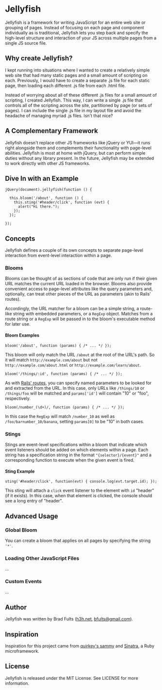 # Jellyfish

Jellyfish is a framework for writing JavaScript for an entire web site or grouping of pages. Instead of focusing on each page and component individually as is traditional, Jellyfish lets you step back and specify the high-level structure and interaction of your JS across multiple pages from a single JS source file.

## Why create Jellyfish?

I kept running into situations where I wanted to create a relatively simple web site that had many static pages and a small amount of scripting on each. Previously, I would have to create a separate .js file for each static page, then loading each different .js file from each .html file.

Instead of worrying about all of these different .js files for a small amount of scripting, I created Jellyfish. This way, I can write a single .js file that controls all of the scripting across the site, partitioned by page (or sets of pages). I can include the single .js file in my layout file and avoid the headache of managing myriad .js files. Isn't that nice?

## A Complementary Framework

Jellyfish doesn't replace other JS frameworks like jQuery or YUI&mdash;it runs right alongside them and complements their functionality with page-level abilities. Jellyfish is most at home with jQuery, but can perform simple duties without any library present. In the future, Jellyfish may be extended to work directly with other JS frameworks.

## Dive In with an Example

    jQuery(document).jellyfish(function () {

      this.bloom('/about', function () {
        this.sting('#header/click', function (evt) {
          alert("Hi there.");
        });
      });

    });

## Concepts

Jellyfish defines a couple of its own concepts to separate page-level interaction from event-level interaction within a page.

### Blooms

Blooms can be thought of as sections of code that are only run if their given URL matches the current URL loaded in the browser. Blooms also provide convenient access to page-level attributes like the query parameters and, optionally, can treat other pieces of the URL as parameters (akin to Rails' routes).

Accordingly, the URL matcher for a bloom can be a simple string, a route-like string with embedded parameters, or a `RegExp` object. Matches from a route string or a `RegExp` will be passed in to the bloom's executable method for later use.

#### Bloom Examples

    bloom('/about', function (params) { /* ... */ });

This bloom will only match the URL `/about` at the root of the URL's path. So it will match `http://example.com/about` but not `http://example.com/about.html` or `http://example.com/learn/about`.

    bloom('/things/:id', function (params) { /* ... */ });

As with [Rails' routes][routes], you can specify named parameters to be looked for and extracted from the URL. In this case, only URLs like `/things/10` or `/things/foo` will be matched and `params['id']` will contain "10" or "foo", respectively.

 [routes]: http://guides.rubyonrails.org/routing.html

    bloom(/number_(\d+)/, function (params) { /* ... */ });

In this case the `RegExp` will match `/number_10` as well as `/foo/barnumber_10/banana`, setting `params[0]` to be "10" in both cases.

### Stings

Stings are event-level specifications within a bloom that indicate which event listeners should be added on which elements within a page. Each string has a specification string in the format `"{selector}/{event}"` and a corresponding function to execute when the given event is fired.

#### Sting Example

    sting('#header/click', function(evt) { console.log(evt.target.id); });

This sting will attach a `click` event listener to the element with `id` "header" (if it exists). In this case, when that element is clicked, the console should see a long entry of "header".

## Advanced Usage

### Global Bloom

You can create a bloom that applies on all pages by specifying the string `'*'`.

### Loading Other JavaScript Files

…

### Custom Events

…

## Author

Jellyfish was written by Brad Fults ([h3h.net][site], [bfults@gmail.com][email]).

  [site]: http://h3h.net/
  [email]: mailto:bfults@gmail.com

## Inspiration

Inspiration for this project came from [quirkey's sammy][sammy] and [Sinatra][sinatra], a Ruby microframework.

 [sammy]:   http://github.com/quirkey/sammy
 [sinatra]: http://github.com/sinatra/sinatra

## License

Jellyfish is released under the MIT License. See LICENSE for more information.
